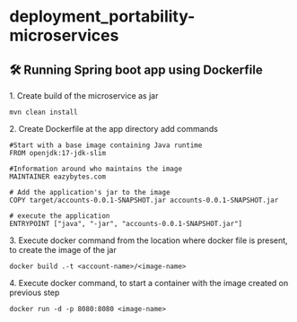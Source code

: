 # deployment_portability-microservices

<h2>🛠️ Running Spring boot app using Dockerfile</h2>

<p>1. Create build of the microservice as jar</p>

```
mvn clean install 
```

<p>2. Create Dockerfile at the app directory add commands</p>

```
#Start with a base image containing Java runtime
FROM openjdk:17-jdk-slim

#Information around who maintains the image
MAINTAINER eazybytes.com

# Add the application's jar to the image
COPY target/accounts-0.0.1-SNAPSHOT.jar accounts-0.0.1-SNAPSHOT.jar

# execute the application
ENTRYPOINT ["java", "-jar", "accounts-0.0.1-SNAPSHOT.jar"]
```
<p>3. Execute docker command from the location where docker file is present, to create the image of the jar</p>

```
docker build .-t <account-name>/<image-name> 
```

<p>4. Execute docker command, to start a container with the image created on previous step</p>

```
docker run -d -p 8080:8080 <image-name>
```
